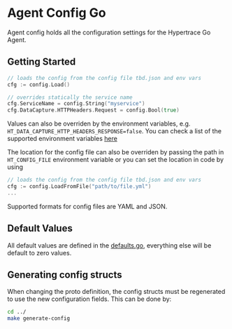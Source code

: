 # Agent Config Go

Agent config holds all the configuration settings for the Hypertrace Go Agent.

## Getting Started

```go
// loads the config from the config file tbd.json and env vars
cfg := config.Load()

// overrides statically the service name
cfg.ServiceName = config.String("myservice")
cfg.DataCapture.HTTPHeaders.Request = config.Bool(true)
```

Values can also be overriden by the environment variables, e.g. `HT_DATA_CAPTURE_HTTP_HEADERS_RESPONSE=false`. You can check a list of the supported environment variables [here](https://github.com/hypertrace/agent-config/blob/main/ENV_VARS.md)

The location for the config file can also be overriden by passing the path in `HT_CONFIG_FILE` environment variable or you can set the location in code by using

```go
// loads the config from the config file tbd.json and env vars
cfg := config.LoadFromFile("path/to/file.yml")
...
```

Supported formats for config files are YAML and JSON.

## Default Values

All default values are defined in the [defaults.go](./defaults.go), everything else will be default to zero values.

## Generating config structs

When changing the proto definition, the config structs must be regenerated to use the new configuration fields. This can be done by:

```bash
cd ../
make generate-config
```
